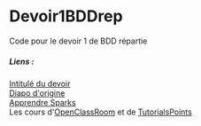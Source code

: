 # Devoir1BDDrep
Code pour le devoir 1 de BDD répartie

##### Liens :
[Intitulé du devoir](https://docs.google.com/document/d/1QA8RDcY1UK6R8PBwjU1qmb8uP04dXJVF14EAV_645iI/edit)  
[Diapo d'origine](https://docs.google.com/presentation/d/1Mbm9JD29xuZgOCiTbW_Pv_FzWfK7dnnIkfLYS7Wd8Os/edit#slide=id.g1c2666384d_5_114)  
[Apprendre Sparks](https://docs.google.com/presentation/d/1haELw6JYHkvX7niwZBSXcjbFOV2fMIvrCiK08FqxNVI/edit#slide=id.p)  
Les cours d'[OpenClassRoom](https://docs.google.com/presentation/d/1haELw6JYHkvX7niwZBSXcjbFOV2fMIvrCiK08FqxNVI/edit#slide=id.p) et de [TutorialsPoints](https://www.tutorialspoint.com/scala/scala_overview.htm)
